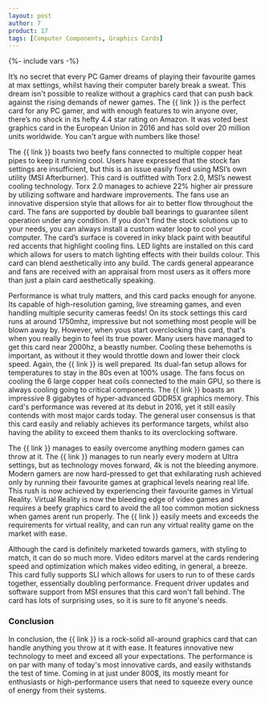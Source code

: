 ```yaml
---
layout: post
author: 7
product: 17
tags: [Computer Components, Graphics Cards]
---
```


{%- include vars -%}

It’s no secret that every PC Gamer dreams of playing their favourite games at max settings, whilst having their computer barely break a sweat. This dream isn't possible to realize without a graphics card that can push back against the rising demands of newer games. The {{ link }} is the perfect card for any PC gamer, and with enough features to win anyone over, there’s no shock in its hefty 4.4 star rating on Amazon. It was voted best graphics card in the European Union in 2016 and has sold over 20 million units worldwide. You can't argue with numbers like those!

The {{ link }} boasts two beefy fans connected to multiple copper heat pipes to keep it running cool. Users have expressed that the stock fan settings are insufficient, but this is an issue easily fixed using MSI’s own utility (MSI Afterburner). This card is outfitted with Torx 2.0, MSI’s newest cooling technology. Torx 2.0 manages to achieve 22% higher air pressure by utilizing software and hardware improvements. The fans use an innovative dispersion style that allows for air to better flow throughout the card. The fans are supported by double ball bearings to guarantee silent operation under any condition. If you don't find the stock solutions up to your needs, you can always install a custom water loop to cool your computer. The card’s surface is covered in inky black paint with beautiful red accents that highlight cooling fins. LED lights are installed on this card which allows for users to match lighting effects with their builds colour. This card can blend aesthetically into any build. The cards general appearance and fans are received with an appraisal from most users as it offers more than just a plain card aesthetically speaking.

Performance is what truly matters, and this card packs enough for anyone. Its capable of high-resolution gaming, live streaming games, and even handling multiple security cameras feeds! On its stock settings this card runs at around 1750mhz, impressive but not something most people will be blown away by. However, when yous start overclocking this card, that's when you really begin to feel its true power. Many users have managed to get this card near 2000hz, a beastly number. Cooling these behemoths is important, as without it they would throttle down and lower their clock speed. Again, the {{ link }} is well prepared. Its dual-fan setup allows for temperatures to stay in the 80s even at 100% usage. The fans focus on cooling the 6 large copper heat coils connected to the main GPU, so there is always cooling going to critical components. The {{ link }} boasts an impressive 8 gigabytes of hyper-advanced GDDR5X graphics memory. This card's performance was revered at its debut in 2016, yet it still easily contends with most major cards today. The general user consensus is that this card easily and reliably achieves its performance targets, whilst also having the ability to exceed them thanks to its overclocking software.

The {{ link }} manages to easily overcome anything modern games can throw at it. The {{ link }} manages to run nearly every modern at Ultra settings, but as technology moves forward, 4k is not the bleeding anymore. Modern gamers are now hard-pressed to get that exhilarating rush achieved only by running their favourite games at graphical levels nearing real life. This rush is now achieved by experiencing their favourite games in Virtual Reality. Virtual Reality is now the bleeding edge of video games and requires a beefy graphics card to avoid the all too common motion sickness when games arent run properly. The {{ link }} easily meets and exceeds the requirements for virtual reality, and can run any virtual reality game on the market with ease.

Although the card is definitely marketed towards gamers, with styling to match, it can do so much more. Video editors marvel at the cards rendering speed and optimization which makes video editing, in general, a breeze. This card fully supports SLI which allows for users to run to of these cards together, essentially doubling performance. Frequent driver updates and software support from MSI ensures that this card won't fall behind. The card has lots of surprising uses, so it is sure to fit anyone's needs.

### Conclusion

In conclusion, the {{ link }} is a rock-solid all-around graphics card that can handle anything you throw at it with ease. It features innovative new technology to meet and exceed all your expectations. The performance is on par with many of today's most innovative cards, and easily withstands the test of time. Coming in at just under 800$, its mostly meant for enthusiasts or high-performance users that need to squeeze every ounce of energy from their systems.
